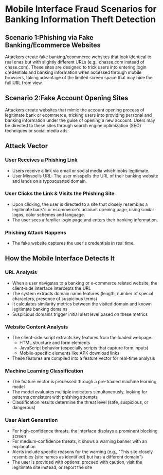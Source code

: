 # Mobile Interface Fraud Scenarios for Banking Information Theft Detection

## Scenario 1:Phishing via Fake Banking/Ecommerce Websites

Attackers create fake banking/ecommerce websites that look identical to real ones but with slightly different URLs (e.g., chasse.com instead of chase.com). These sites are designed to trick users into entering login credentials and banking information when accessed through mobile browsers, taking advantage of the limited screen space that may hide the full URL from view.


## Scenario 2:Fake Account Opening Sites

Attackers create websites that mimic the account opening process of legitimate bank or ecommerce, tricking users into providing personal and banking information under the guise of opening a new account. Users may be directed to these sites through search engine optimization (SEO) techniques or social media ads.



## Attack Vector

### User Receives a Phishing Link
- Users receive a link via email or social media which looks legitimate.
- User Misspells URL: The user misspells the URL of their banking website and lands on a typosquatted domain.

### User Clicks the Link & Visits the Phishing Site
- Upon clicking, the user is directed to a site that closely resembles a legitimate bank's or ecommerce's account opening page, using similar logos, color schemes and language.
- The user sees a familiar login page and enters their banking information.

### Phishing Attack Happens
- The fake website captures the user's credentials in real time.

## How the Mobile Interface Detects It

### URL Analysis
- When a user navigates to a banking or e-commerce related website, the client-side interface intercepts the URL
- The system extracts domain name features (length, number of special characters, presence of suspicious terms)
- It calculates similarity metrics between the visited domain and known legitimate banking domains
- Suspicious domains trigger initial alert level based on these metrics

### Website Content Analysis
- The client-side script extracts key features from the loaded webpage:
  - HTML structure and form elements
  - JavaScript behavior (especially scripts that capture form inputs)
  - Mobile-specific elements like APK download links
- These features are compiled into a feature vector for real-time analysis

### Machine Learning Classification
- The feature vector is processed through a pre-trained machine learning model
- The model evaluates multiple indicators simultaneously, looking for patterns consistent with phishing attempts
- Classification results determine the threat level (safe, suspicious, or dangerous)

### User Alert Generation
- For high-confidence threats, the interface displays a prominent blocking screen
- For medium-confidence threats, it shows a warning banner with an explanation
- Alerts include specific reasons for the warning (e.g., "This site closely resembles {site names as identified} but has a different domain")
- The user is provided with options: proceed with caution, visit the legitimate site instead, or report the site